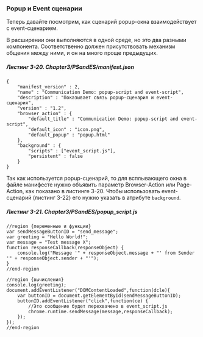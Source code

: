 ### Popup и Event сценарии

Теперь давайте посмотрим, как сценарий popup-окна взаимодействует с event-сценарием.

В расширении они выполняются в одной среде, но это два разными компонента. Соответственно должен присутствовать механизм общения между ними, и он на много проще предыдущих.

##### Листинг 3-20. _Chapter3/PSandES/manifest.json_

```
{
    "manifest_version" : 2,
    "name" : "Communication Demo: popup-script and event-script",
    "description" : "Показывает связь popup-сценария и event-сценария",
    "version" : "1.2",
    "browser_action" : {
        "default_title" : "Communication Demo: popup-script and event-script",
        "default_icon" : "icon.png",
        "default_popup" : "popup.html"
    },
    "background" : {
        "scripts" : ["event_script.js"],
        "persistent" : false
    }
}
```

Так как используется popup-сценарий, то для всплывающего окна в файле манифесте нужно объявить параметр Browser-Action или Page-Action, как показано в листинге 3-20. Чтобы использовать event-сценарий \(листинг 3-22\) его нужно указать в атрибуте `background`.

##### Листинг 3-21. _Chapter3/PSandES/popup_script.js_

```
//region {переменные и функции}
var sendMessageButtonID = "send_message";
var greeting = "Hello World!";
var message = "Test message X";
function responseCallback(responseObject) {
    console.log("Message '" + responseObject.message + "' from Sender '" + responseObject.sender + "'");
}
//end-region

//region {вычисления}
console.log(greeting);
document.addEventListener("DOMContentLoaded",function(dcle){
    var buttonID = document.getElementById(sendMessageButtonID);
    buttonID.addEventListener("click",function(ce) {
        //Это сообщение будет перехвачено в event_script.js
        chrome.runtime.sendMessage(message,responseCallback);
    });
});
//end-region
```
